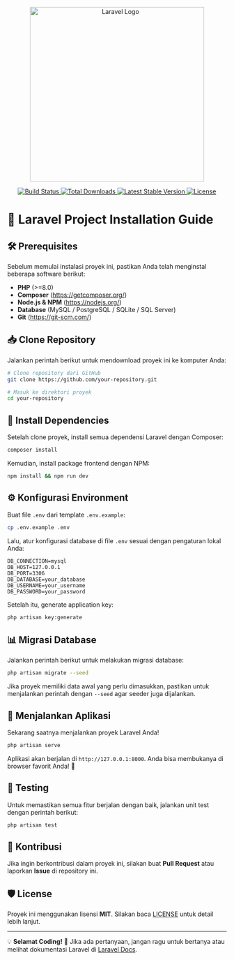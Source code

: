<p align="center">
    <a href="https://laravel.com" target="_blank">
        <img src="https://raw.githubusercontent.com/laravel/art/master/logo-lockup/5%20SVG/2%20CMYK/1%20Full%20Color/laravel-logolockup-cmyk-red.svg" width="400" alt="Laravel Logo">
    </a>
</p>

<p align="center">
    <a href="https://github.com/your-repository/actions">
        <img src="https://github.com/your-repository/workflows/tests/badge.svg" alt="Build Status">
    </a>
    <a href="https://packagist.org/packages/laravel/framework">
        <img src="https://img.shields.io/packagist/dt/laravel/framework" alt="Total Downloads">
    </a>
    <a href="https://packagist.org/packages/laravel/framework">
        <img src="https://img.shields.io/packagist/v/laravel/framework" alt="Latest Stable Version">
    </a>
    <a href="https://opensource.org/licenses/MIT">
        <img src="https://img.shields.io/badge/license-MIT-blue.svg" alt="License">
    </a>
</p>

# 🚀 Laravel Project Installation Guide

## 🛠 Prerequisites
Sebelum memulai instalasi proyek ini, pastikan Anda telah menginstal beberapa software berikut:

- **PHP** (>=8.0)
- **Composer** (https://getcomposer.org/)
- **Node.js & NPM** (https://nodejs.org/)
- **Database** (MySQL / PostgreSQL / SQLite / SQL Server)
- **Git** (https://git-scm.com/)

## 📥 Clone Repository
Jalankan perintah berikut untuk mendownload proyek ini ke komputer Anda:

```sh
# Clone repository dari GitHub
git clone https://github.com/your-repository.git

# Masuk ke direktori proyek
cd your-repository
```

## 🔧 Install Dependencies
Setelah clone proyek, install semua dependensi Laravel dengan Composer:

```sh
composer install
```

Kemudian, install package frontend dengan NPM:

```sh
npm install && npm run dev
```

## ⚙️ Konfigurasi Environment
Buat file `.env` dari template `.env.example`:

```sh
cp .env.example .env
```

Lalu, atur konfigurasi database di file `.env` sesuai dengan pengaturan lokal Anda:

```env
DB_CONNECTION=mysql
DB_HOST=127.0.0.1
DB_PORT=3306
DB_DATABASE=your_database
DB_USERNAME=your_username
DB_PASSWORD=your_password
```

Setelah itu, generate application key:

```sh
php artisan key:generate
```

## 📊 Migrasi Database
Jalankan perintah berikut untuk melakukan migrasi database:

```sh
php artisan migrate --seed
```

Jika proyek memiliki data awal yang perlu dimasukkan, pastikan untuk menjalankan perintah dengan `--seed` agar seeder juga dijalankan.

## 🚀 Menjalankan Aplikasi
Sekarang saatnya menjalankan proyek Laravel Anda!

```sh
php artisan serve
```

Aplikasi akan berjalan di `http://127.0.0.1:8000`. Anda bisa membukanya di browser favorit Anda! 🎉

## 📝 Testing
Untuk memastikan semua fitur berjalan dengan baik, jalankan unit test dengan perintah berikut:

```sh
php artisan test
```

## 🤝 Kontribusi
Jika ingin berkontribusi dalam proyek ini, silakan buat **Pull Request** atau laporkan **Issue** di repository ini.

## 🛡️ License
Proyek ini menggunakan lisensi **MIT**. Silakan baca [LICENSE](https://opensource.org/licenses/MIT) untuk detail lebih lanjut.

---

💡 **Selamat Coding!** 🚀 Jika ada pertanyaan, jangan ragu untuk bertanya atau melihat dokumentasi Laravel di [Laravel Docs](https://laravel.com/docs).

